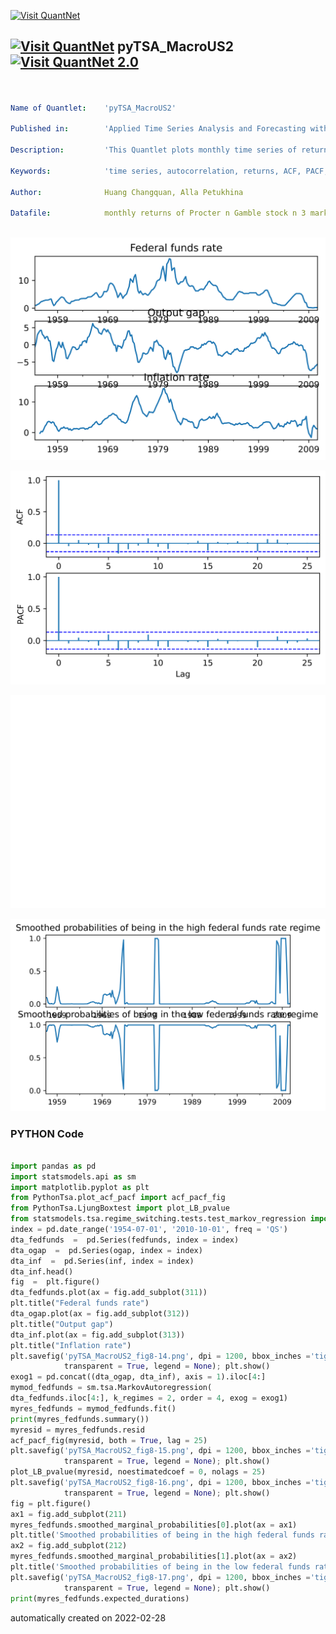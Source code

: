 [<img src="https://github.com/QuantLet/Styleguide-and-FAQ/blob/master/pictures/banner.png" width="888" alt="Visit QuantNet">](http://quantlet.de/)

## [<img src="https://github.com/QuantLet/Styleguide-and-FAQ/blob/master/pictures/qloqo.png" alt="Visit QuantNet">](http://quantlet.de/) **pyTSA_MacroUS2** [<img src="https://github.com/QuantLet/Styleguide-and-FAQ/blob/master/pictures/QN2.png" width="60" alt="Visit QuantNet 2.0">](http://quantlet.de/)

```yaml


Name of Quantlet:    'pyTSA_MacroUS2'

Published in:        'Applied Time Series Analysis and Forecasting with Python'

Description:         'This Quantlet plots monthly time series of returns of Procter and Gamble from 1961 to 2016 and  their ACF and PACF (Example, 2.4 Figures 2.8-2.9 in the book)'

Keywords:            'time series, autocorrelation, returns, ACF, PACF, plot, visualisation'

Author:              Huang Changquan, Alla Petukhina

Datafile:            monthly returns of Procter n Gamble stock n 3 market indexes 1961 to 2016.csv



```

![Picture1](pyTSA_MacroUS2_fig8-14.png)

![Picture2](pyTSA_MacroUS2_fig8-15.png)

![Picture3](pyTSA_MacroUS2_fig8-16.png)

![Picture4](pyTSA_MacroUS2_fig8-17.png)

### PYTHON Code
```python

import pandas as pd
import statsmodels.api as sm
import matplotlib.pyplot as plt
from PythonTsa.plot_acf_pacf import acf_pacf_fig
from PythonTsa.LjungBoxtest import plot_LB_pvalue
from statsmodels.tsa.regime_switching.tests.test_markov_regression import fedfunds, ogap, inf
index = pd.date_range('1954-07-01', '2010-10-01', freq = 'QS')
dta_fedfunds  =  pd.Series(fedfunds, index = index)
dta_ogap  =  pd.Series(ogap, index = index)
dta_inf  =  pd.Series(inf, index = index)
dta_inf.head()
fig  =  plt.figure()
dta_fedfunds.plot(ax = fig.add_subplot(311))
plt.title("Federal funds rate")
dta_ogap.plot(ax = fig.add_subplot(312))
plt.title("Output gap")
dta_inf.plot(ax = fig.add_subplot(313))
plt.title("Inflation rate")
plt.savefig('pyTSA_MacroUS2_fig8-14.png', dpi = 1200, bbox_inches ='tight', 
            transparent = True, legend = None); plt.show() 
exog1 = pd.concat((dta_ogap, dta_inf), axis = 1).iloc[4:]
mymod_fedfunds = sm.tsa.MarkovAutoregression(
dta_fedfunds.iloc[4:], k_regimes = 2, order = 4, exog = exog1)
myres_fedfunds = mymod_fedfunds.fit()
print(myres_fedfunds.summary())
myresid = myres_fedfunds.resid
acf_pacf_fig(myresid, both = True, lag = 25)
plt.savefig('pyTSA_MacroUS2_fig8-15.png', dpi = 1200, bbox_inches ='tight', 
            transparent = True, legend = None); plt.show() 
plot_LB_pvalue(myresid, noestimatedcoef = 0, nolags = 25)
plt.savefig('pyTSA_MacroUS2_fig8-16.png', dpi = 1200, bbox_inches ='tight', 
            transparent = True, legend = None); plt.show() 
fig = plt.figure()
ax1 = fig.add_subplot(211)
myres_fedfunds.smoothed_marginal_probabilities[0].plot(ax = ax1)
plt.title('Smoothed probabilities of being in the high federal funds rate regime')
ax2 = fig.add_subplot(212)
myres_fedfunds.smoothed_marginal_probabilities[1].plot(ax = ax2)
plt.title('Smoothed probabilities of being in the low federal funds rate regime')
plt.savefig('pyTSA_MacroUS2_fig8-17.png', dpi = 1200, bbox_inches ='tight', 
            transparent = True, legend = None); plt.show() 
print(myres_fedfunds.expected_durations)
```

automatically created on 2022-02-28
